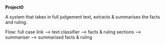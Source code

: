**Project0**

A system that takes in full judgement text, extracts & summarises the facts and ruling.

Flow: full case link --> text classifier --> facts & ruling sections --> summariser --> summarised facts & ruling
